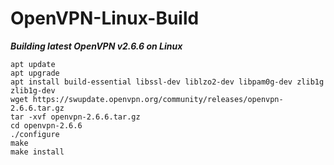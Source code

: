 # OpenVPN-Linux-Build

***Building latest OpenVPN v2.6.6 on Linux***
```
apt update
apt upgrade
apt install build-essential libssl-dev liblzo2-dev libpam0g-dev zlib1g zlib1g-dev
wget https://swupdate.openvpn.org/community/releases/openvpn-2.6.6.tar.gz
tar -xvf openvpn-2.6.6.tar.gz
cd openvpn-2.6.6
./configure
make
make install
```
